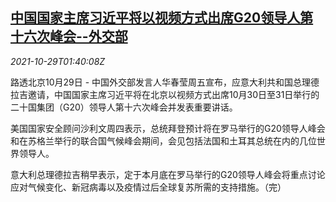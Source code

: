 <!--1635472862000-->
[中国国家主席习近平将以视频方式出席G20领导人第十六次峰会--外交部](https://cn.reuters.com/article/china-xi-video-g20-summit-1029-idCNKBS2HJ05M)
------

<div><i>2021-10-29T01:40:08Z</i></div><p>路透北京10月29日 - 中国外交部发言人华春莹周五宣布，应意大利共和国总理德拉吉邀请，中国国家主席习近平将在北京以视频方式出席10月30日至31日举行的二十国集团（G20）领导人第十六次峰会并发表重要讲话。</p><p>美国国家安全顾问沙利文周四表示，总统拜登预计将在罗马举行的G20领导人峰会和在苏格兰举行的联合国气候峰会期间，会见包括法国和土耳其总统在内的几位世界领导人。</p><p>意大利总理德拉吉稍早表示，定于本月底在罗马举行的G20领导人峰会将重点讨论应对气候变化、新冠病毒以及疫情过后全球复苏所需的支持措施。（完）</p>
